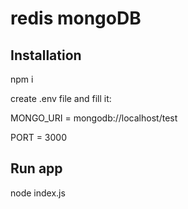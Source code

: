 # redis mongoDB

## Installation
npm i

create .env file and fill it:

MONGO_URI = mongodb://localhost/test

PORT = 3000

## Run app

node index.js

